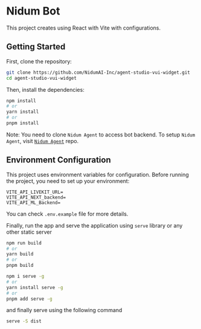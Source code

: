 # Nidum Bot

This project creates using React with Vite with configurations.

## Getting Started

First, clone the repository:

```bash
git clone https://github.com/NidumAI-Inc/agent-studio-vui-widget.git
cd agent-studio-vui-widget
```

Then, install the dependencies:

```bash
npm install
# or
yarn install
# or
pnpm install
```

Note: You need to clone `Nidum Agent` to access bot backend. To setup `Nidum Agent`, visit [`Nidum Agent`](https://github.com/NidumAI-Inc/agent-studio-ui.git) repo.


## Environment Configuration
This project uses environment variables for configuration. Before running the project, you need to set up your environment:

```
VITE_API_LIVEKIT_URL=
VITE_API_NEXT_backend=
VITE_API_ML_Backend=
```

You can check `.env.example` file for more details.

Finally, run the app and serve the application using `serve` library or any other static server

```bash
npm run build
# or
yarn build
# or
pnpm build
```


```bash
npm i serve -g
# or
yarn install serve -g
# or
pnpm add serve -g
```

and finally serve using the following command

```bash
serve -S dist
```